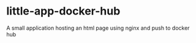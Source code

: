 # little-app-docker-hub
A small application hosting an html page using nginx and push to docker hub
